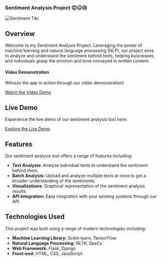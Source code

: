 ### **Sentiment Analysis Project 😊😐😢**

![Sentiment Tiki](https://github.com/tieugem1997/Sentiment_Streamlit_Tiki/assets/39017335/15add311-e1e9-470f-b02c-7ea3fdbebdac)

## Overview

Welcome to my Sentiment Analysis Project. Leveraging the power of machine learning and natural language processing (NLP), our project aims to analyze and understand the sentiment behind texts, helping businesses, and individuals grasp the emotion and tone conveyed in written content.

#### **Video Demonstration**

Witness the app in action through our video demonstration!

[Watch the Video Demo](https://github.com/tieugem1997/Sentiment_Streamlit_Tiki/assets/39017335/ab9c2ef1-34f1-4de1-b011-249123509837)

## Live Demo

Experience the live demo of our sentiment analysis tool here:

[Explore the Live Demo](https://https://sentiment-app-tiki.streamlit.app/)

## Features

Our sentiment analysis tool offers a range of features including:

- **Text Analysis:** Analyze individual texts to understand the sentiment behind them.
- **Batch Analysis:** Upload and analyze multiple texts at once to get a broader understanding of the sentiments.
- **Visualizations:** Graphical representation of the sentiment analysis results.
- **API Integration:** Easy integration with your existing systems through our API.

## Technologies Used

This project was built using a range of modern technologies including:

- **Machine Learning Library:** Scikit-learn, TensorFlow
- **Natural Language Processing:** NLTK, SpaCy
- **Web Framework:** Flask, Django
- **Front-end:** HTML, CSS, JavaScript
